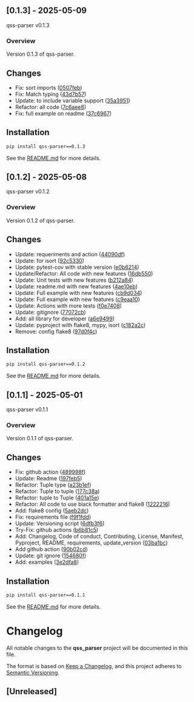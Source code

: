 ## [0.1.3] - 2025-05-09

qss-parser v0.1.3

### Overview
Version 0.1.3 of qss-parser.

## Changes
- Fix: sort imports ([0507feb](https://github.com/OniMock/qss_parser/commit/0507feb282f354d6052fa99d229a18eb16abb295))
- Fix: Match typing ([43d7b57](https://github.com/OniMock/qss_parser/commit/43d7b5761681b9a3a84791ff1a0721f3a607e9e2))
- Update: to include variable support ([35a3951](https://github.com/OniMock/qss_parser/commit/35a395119c8eeabd73fa62a26d2fd0d9b62232b4))
- Refactor: all code ([7c6aee8](https://github.com/OniMock/qss_parser/commit/7c6aee8464c70be68c7a6a081329a75150cbe05d))
- Fix: full example on readme ([37c6967](https://github.com/OniMock/qss_parser/commit/37c6967d5b515071ed90f649dc98e5498c8294d3))
## Installation
```bash
pip install qss-parser==0.1.3
```

See the [README.md](README.md) for more details.

## [0.1.2] - 2025-05-08

qss-parser v0.1.2

### Overview
Version 0.1.2 of qss-parser.

## Changes
- Update: requeriments and action ([44090df](https://github.com/OniMock/qss_parser/commit/44090dfba929949221eefd59f5674db45a10ba7b))
- Update: for isort ([92c5330](https://github.com/OniMock/qss_parser/commit/92c533078bfb87ce7e8c8ad31da2a8f4f2e8d1a9))
- Update: pytest-cov with stable version ([e0b6214](https://github.com/OniMock/qss_parser/commit/e0b621432e6038bac772e851b4270b6c33855b3b))
- Update/Refactor: All code with new features ([16db550](https://github.com/OniMock/qss_parser/commit/16db550c2e580287224a0a1fe8149ecb6fe86d85))
- Update: Unit tests with new features ([b212a84](https://github.com/OniMock/qss_parser/commit/b212a841642a289abe59613b106e4a3446e12323))
- Update: readme.md with new features ([4ae10eb](https://github.com/OniMock/qss_parser/commit/4ae10eb8f78e3cf2660bfa53e1bb8999328dd373))
- Update: Full example with new features ([cb9d034](https://github.com/OniMock/qss_parser/commit/cb9d0341943703503b8f82285c087a0d7730ed42))
- Update: Full example with new features ([c9eaa10](https://github.com/OniMock/qss_parser/commit/c9eaa10e8d0190c572848bee510f3542dc5c3f86))
- Update: Actions with more tests ([f0e7408](https://github.com/OniMock/qss_parser/commit/f0e74088b643cbcfdec2a9f068383405901ec1ca))
- Update: gitignore ([77072cb](https://github.com/OniMock/qss_parser/commit/77072cb51a5960b4e27e58a240e862930d704762))
- Add: all library for developer ([a6e9499](https://github.com/OniMock/qss_parser/commit/a6e94997b7458096a6885ebf6814ce452b1b1d39))
- Update: pyproject with flake8, mypy, isort ([c182a2c](https://github.com/OniMock/qss_parser/commit/c182a2ccecfce489bc93c44a2c18e8551a8653bf))
- Remove: config flake8 ([97d0f4c](https://github.com/OniMock/qss_parser/commit/97d0f4c8bf1e5d2b80694b5158eb49ba1087ad51))
## Installation
```bash
pip install qss-parser==0.1.2
```

See the [README.md](README.md) for more details.

## [0.1.1] - 2025-05-01

qss-parser v0.1.1

### Overview
Version 0.1.1 of qss-parser.

## Changes
- Fix: github action ([489998f](https://github.com/OniMock/qss_parser/commit/489998f7aaf5a4935bd12420cf2c7d22427f0bd8))
- Update: Readme ([197feb5](https://github.com/OniMock/qss_parser/commit/197feb598942800e116db01ffba529fb34dfbd23))
- Refactor: Tuple type ([a23b1ef](https://github.com/OniMock/qss_parser/commit/a23b1ef28ad711afb23ddbc99efbf0c4001038c0))
- Refactor: Tuple to tuple ([177c38a](https://github.com/OniMock/qss_parser/commit/177c38a4e9591d2eac7580ddea867e881ae541b0))
- Refactor: tuple to Tuple ([401a15e](https://github.com/OniMock/qss_parser/commit/401a15eac2c6047214c2e828bec6daf7c9a59961))
- Refactor: All code to use black formatter and flake8 ([1222216](https://github.com/OniMock/qss_parser/commit/12222164d6efcdb80ee088bda9108004801d3be3))
- Add: flake8 config ([5aeb2dc](https://github.com/OniMock/qss_parser/commit/5aeb2dc16399a7fd436b92a913079a2e6a7c5848))
- Fix: requirements file ([f9f1fdd](https://github.com/OniMock/qss_parser/commit/f9f1fdd57396f704aa0d88dc3b776aa76b9c98c4))
- Update: Versioning script ([6dfb3f6](https://github.com/OniMock/qss_parser/commit/6dfb3f632554a0a33ab6286fbc8a2deca4e212c9))
- Try-Fix: github actions ([b6b81c5](https://github.com/OniMock/qss_parser/commit/b6b81c505edc7d3666b2a0c4c34709e8cf8cd9fe))
- Add: Changelog, Code of conduct, Contributing, License, Manifest, Pyproject, README, requirements, update_version ([03ba1bc](https://github.com/OniMock/qss_parser/commit/03ba1bc7893499a4d8b386764bebf39bc2bc02cb))
- Add github action ([90b02cd](https://github.com/OniMock/qss_parser/commit/90b02cdbd3e067a4f6ec11de61db281635c418b9))
- Update: git ignore ([154680f](https://github.com/OniMock/qss_parser/commit/154680f85801c2426938d9c18155a832cce026d7))
- Add: examples ([3e2dfa8](https://github.com/OniMock/qss_parser/commit/3e2dfa882cd7d922f084ee0425f46e24cc4c06e5))
## Installation
```bash
pip install qss-parser==0.1.1
```

See the [README.md](README.md) for more details.

# Changelog

All notable changes to the **qss_parser** project will be documented in this file.

The format is based on [Keep a Changelog](https://keepachangelog.com/en/1.0.0/), and this project adheres to [Semantic Versioning](https://semver.org/spec/v2.0.0.html).

## [Unreleased]
